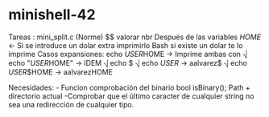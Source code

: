 # minishell-42
Tareas :
mini_split.c (Norme)
$$ valorar nbr 
Después de las variables $HOME$ <- Si se introduce un dolar extra imprimirlo
Bash si existe un dolar te lo imprime
Casos expansiones: 
	echo $USER$HOME -> Imprime ambas con ⎷
	echo "$USER$HOME" -> IDEM ⎷
	echo $ ⎷
	echo $USER$ -> aalvarez$ ⎷
	echo $USER$$HOME -> aalvarezHOME 

Necesidades:
	- Funcion comprobación del binario bool isBinary(); Path + directorio actual
	-Comprobar que el último caracter de cualquier string no sea una redirección de cualquier tipo.
